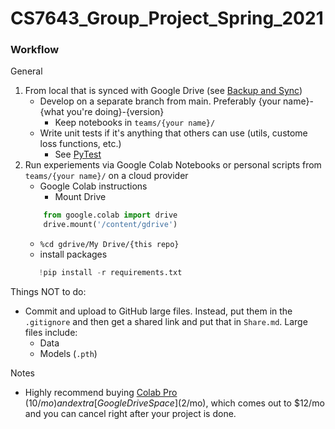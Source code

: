 # CS7643_Group_Project_Spring_2021

### Workflow

General
1) From local that is synced with Google Drive (see [Backup and Sync])
   - Develop on a separate branch from main. Preferably {your name}-{what you're doing}-{version}
      - Keep notebooks in `teams/{your name}/`
   - Write unit tests if it's anything that others can use (utils, custome loss functions, etc.)
      - See [PyTest]
2) Run experiements via Google Colab Notebooks or personal scripts from `teams/{your name}/` on a cloud provider
   - Google Colab instructions
     - Mount Drive
    ```py
        from google.colab import drive
        drive.mount('/content/gdrive')
    ```
    - `%cd gdrive/My Drive/{this repo}`
    - install packages
     ```py
        !pip install -r requirements.txt
    ```

Things NOT to do:
- Commit and upload to GitHub large files. Instead, put them in the `.gitignore` and then get a shared link and put that in `Share.md`. Large files include:
  - Data
  - Models (`.pth`)

Notes
- Highly recommend buying [Colab Pro] ($10/mo) and extra [Google Drive Space] ($2/mo), which comes out to $12/mo and you can cancel right after your project is done.

[Backup and Sync]: https://www.google.com/drive/download/
[PyTest]: https://docs.pytest.org/en/6.2.x/getting-started.html
[Colab Pro]:https://colab.research.google.com/signup
[Google Drive Space]: https://one.google.com/about/plans
